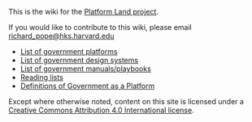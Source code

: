 <!-- TITLE: Welcome to the Platform Land Wiki -->
<!-- SUBTITLE: Somthing-->

This is the wiki for the [Platform Land project](https://www.platformland.org).

If you would like to contribute to this wiki, please email [richard_pope@hks.harvard.edu](mailto:richard_pope@hks.harvard.edu)

* [List of government platforms](government-platforms)
* [List of government design systems](government-design-systems)
* [List of government manuals/playbooks](government-manuals-and-playbooks)
* [Reading lists](reading-lists)
* [Definitions of Government as a Platform](definitions-gaap)


Except where otherwise noted, content on this site is licensed under a [Creative Commons Attribution 4.0 International license](https://creativecommons.org/licenses/by-nc/4.0/).
